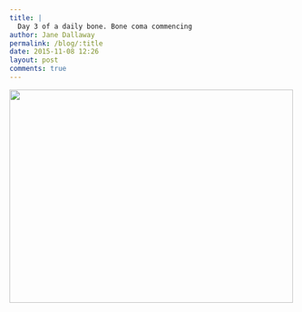 ```yaml
---
title: |
  Day 3 of a daily bone. Bone coma commencing
author: Jane Dallaway
permalink: /blog/:title
date: 2015-11-08 12:26
layout: post
comments: true
---
```


<div><a href="http://static.skitters.dallaway.com/tp_IMG_4490.JPG"><img src="http://static.skitters.dallaway.com/tp_thumb_IMG_4490.JPG" width="500" height="375"/></a></div>



  

      
